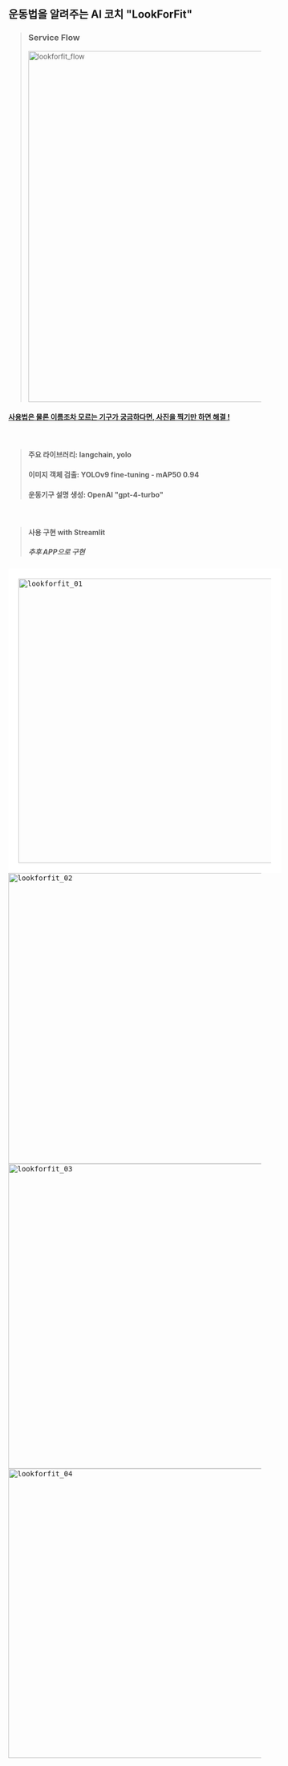 ## 운동법을 알려주는 AI 코치 "LookForFit"
> ### Service Flow
>  <img width="700" alt="lookforfit_flow" src="https://github.com/blakej2432/LookForFit/assets/104886103/3ab741dc-93a7-43ca-87aa-8993cabdbd59">
> 

#### <U> 사용법은 물론 이름조차 모르는 기구가 궁금하다면, 사진을 찍기만 하면 해결 ! </U>
<br>

>
> #### 주요 라이브러리: langchain, yolo
> #### 이미지 객체 검출: YOLOv9 fine-tuning - mAP50 0.94
> #### 운동기구 설명 생성: OpenAI "gpt-4-turbo"
<br>

> #### 사용 구현 with Streamlit
> ##### 추후 APP으로 구현
<kbd>
<img width="567" alt="lookforfit_01" style="border: 20px solid white" src="https://github.com/blakej2432/LookForFit/assets/104886103/f3a7cb00-158f-44d1-b607-5d8a3d97520b ">
</kbd>
<kbd>
<img width="580" alt="lookforfit_02" src="https://github.com/blakej2432/LookForFit/assets/104886103/67e01390-9cd9-44cf-8f2d-395964ca0405">
</kbd>
<kbd>
<img width="608" alt="lookforfit_03" src="https://github.com/blakej2432/LookForFit/assets/104886103/1f8f6590-3b6e-4a58-be56-2a83312b702e">
</kbd>
<kbd>
<img width="577" alt="lookforfit_04" src="https://github.com/blakej2432/LookForFit/assets/104886103/363b494d-9f96-4ad8-9ef6-b65dc0126874">
</kbd>
